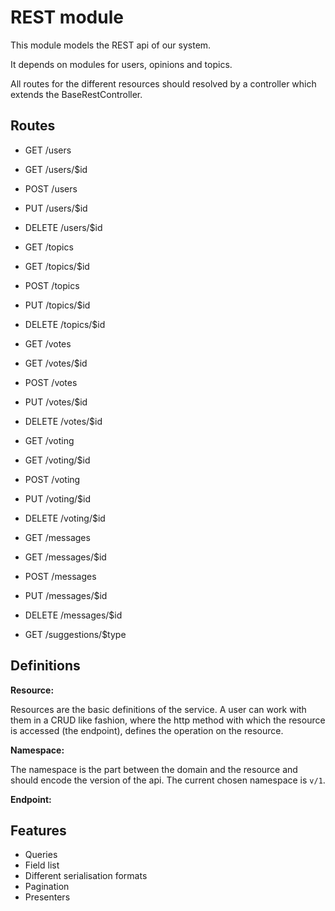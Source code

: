 REST module
===========

This module models the REST api of our system.

It depends on modules for users, opinions and topics.

All routes for the different resources should resolved by a controller which extends the BaseRestController.

## Routes

 * GET /users
 * GET /users/$id
 * POST /users
 * PUT /users/$id
 * DELETE /users/$id
 
 * GET /topics
 * GET /topics/$id
 * POST /topics
 * PUT /topics/$id 
 * DELETE /topics/$id
 
 * GET /votes
 * GET /votes/$id
 * POST /votes
 * PUT /votes/$id 
 * DELETE /votes/$id
 
 * GET /voting
 * GET /voting/$id
 * POST /voting
 * PUT /voting/$id 
 * DELETE /voting/$id
 
 * GET /messages
 * GET /messages/$id
 * POST /messages
 * PUT /messages/$id 
 * DELETE /messages/$id 
 
 * GET /suggestions/$type
 
## Definitions

**Resource:**

Resources are the basic definitions of the service. A user can work with them in a CRUD like fashion, where the http
method with which the resource is accessed (the endpoint), defines the operation on the resource.

**Namespace:**

The namespace is the part between the domain and the resource and should encode the version of the api. The current
chosen namespace is `v/1`.

**Endpoint:**



## Features

 * Queries
 * Field list
 * Different serialisation formats
 * Pagination
 * Presenters